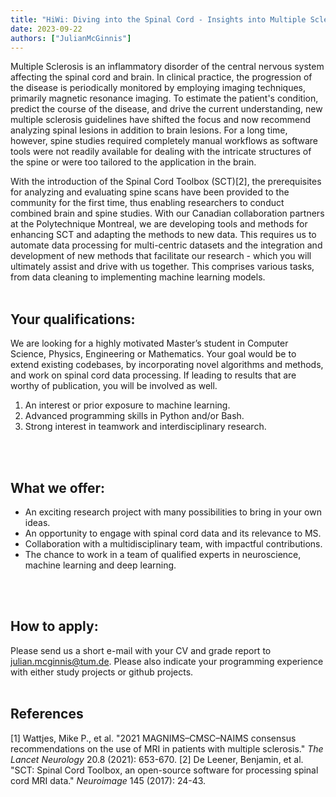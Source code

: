 ```yaml
---
title: "HiWi: Diving into the Spinal Cord - Insights into Multiple Sclerosis (MS)"
date: 2023-09-22
authors: ["JulianMcGinnis"]
---
```

 
Multiple Sclerosis is an inflammatory disorder of the central nervous system affecting the spinal cord and brain. In clinical practice, the progression of the disease is periodically monitored by employing imaging techniques, primarily magnetic resonance imaging. To estimate the patient's condition, predict the course of the disease, and drive the current understanding, new multiple sclerosis guidelines have shifted the focus and now recommend analyzing spinal lesions in addition to brain lesions. For a long time, however, spine studies required completely manual workflows as software tools were not readily available for dealing with the intricate structures of the spine or were too tailored to the application in the brain. 

With the introduction of the Spinal Cord Toolbox (SCT)[2], the prerequisites for analyzing and evaluating spine scans have been provided to the community for the first time, thus enabling researchers to conduct combined brain and spine studies. With our Canadian collaboration partners at the Polytechnique Montreal, we are developing tools and methods for enhancing SCT and adapting the methods to new data. This requires us to automate data processing for multi-centric datasets and the integration and development of new methods that facilitate our research - which you will ultimately assist and drive with us together. This comprises various tasks, from data cleaning to implementing machine learning models.
<br/><br/> 
 
## Your qualifications:
We are looking for a highly motivated Master’s student in Computer Science, Physics, Engineering or Mathematics. Your goal would be to extend existing codebases, by incorporating novel algorithms and methods, and work on spinal cord data processing. If leading to results that are worthy of publication, you will be involved as well.

1. An interest or prior exposure to machine learning.
2. Advanced programming skills in Python and/or Bash.
3. Strong interest in teamwork and interdisciplinary research.

<br/><br/>

## What we offer:
- An exciting research project with many possibilities to bring in your own ideas.
- An opportunity to engage with spinal cord data and its relevance to MS.
- Collaboration with a multidisciplinary team, with impactful contributions.
- The chance to work in a team of qualified experts in neuroscience, machine learning and deep learning.

<br/><br/>

## How to apply:
Please send us a short e-mail with your CV and grade report to julian.mcginnis@tum.de. Please also indicate your programming experience with either study projects or github projects. 
<br/><br/>

## References
[1] Wattjes, Mike P., et al. "2021 MAGNIMS–CMSC–NAIMS consensus recommendations on the use of MRI in patients with multiple sclerosis." *The Lancet Neurology* 20.8 (2021): 653-670.
[2] De Leener, Benjamin, et al. "SCT: Spinal Cord Toolbox, an open-source software for processing spinal cord MRI data." *Neuroimage* 145 (2017): 24-43.